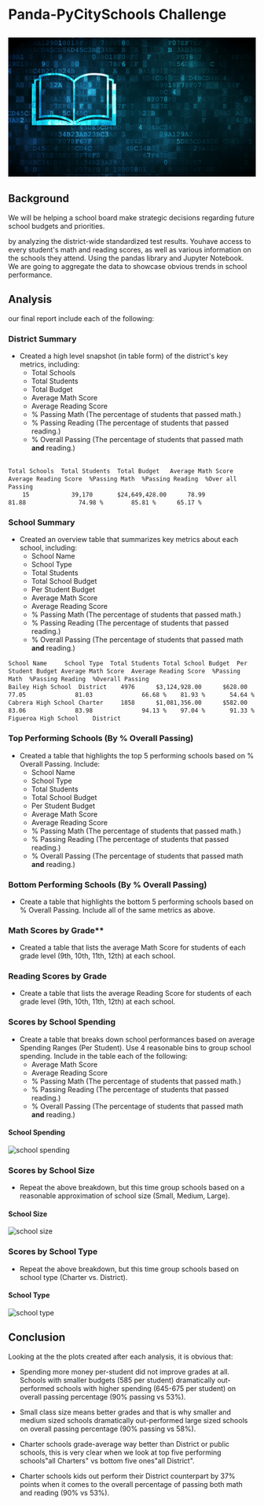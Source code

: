 # Panda-PyCitySchools Challenge
##  

![Education](Images/education.png)

## Background

We will be helping a school board make strategic decisions regarding future school budgets and priorities.

by analyzing the district-wide standardized test results. Youhave access to every student's math and reading
scores, as well as various information on the schools they attend. Using the pandas library and Jupyter Notebook. 
We are going to aggregate the data to showcase obvious trends in school performance.

## Analysis

our final report include each of the following:

### District Summary

* Created a high level snapshot (in table form) of the district's key metrics, including:
  * Total Schools
  * Total Students
  * Total Budget
  * Average Math Score
  * Average Reading Score
  * % Passing Math (The percentage of students that passed math.)
  * % Passing Reading (The percentage of students that passed reading.)
  * % Overall Passing (The percentage of students that passed math **and** reading.)

```text

Total Schools  Total Students  Total Budget   Average Math Score  Average Reading Score  %Passing Math  %Passing Reading  %Over all Passing
    15	          39,170       $24,649,428.00	   78.99	         81.88	             74.98 %	    85.81 %	     65.17 %
```

### School Summary

* Created an overview table that summarizes key metrics about each school, including:
  * School Name
  * School Type
  * Total Students
  * Total School Budget
  * Per Student Budget
  * Average Math Score
  * Average Reading Score
  * % Passing Math (The percentage of students that passed math.)
  * % Passing Reading (The percentage of students that passed reading.)
  * % Overall Passing (The percentage of students that passed math **and** reading.)

```
School Name	    School Type	 Total Students	Total School Budget  Per Student Budget	Average Math Score  Average Reading Score  %Passing Math  %Passing Reading  %Overall Passing
Bailey High School	District    4976	  $3,124,928.00	     $628.00	          77.05	             81.03	            66.68 %	   81.93 %	     54.64 %
Cabrera High School	Charter	    1858	  $1,081,356.00	     $582.00	          83.06	             83.98	            94.13 %	   97.04 %	     91.33 %
Figueroa High School	District	
```

### Top Performing Schools (By % Overall Passing)

* Created a table that highlights the top 5 performing schools based on % Overall Passing. Include:
  * School Name
  * School Type
  * Total Students
  * Total School Budget
  * Per Student Budget
  * Average Math Score
  * Average Reading Score
  * % Passing Math (The percentage of students that passed math.)
  * % Passing Reading (The percentage of students that passed reading.)
  * % Overall Passing (The percentage of students that passed math **and** reading.)

### Bottom Performing Schools (By % Overall Passing)

* Create a table that highlights the bottom 5 performing schools based on % Overall Passing. 
Include all of the same metrics as above.

### Math Scores by Grade\*\*

* Created a table that lists the average Math Score for students of each grade level (9th, 10th, 11th, 12th) at each school.

### Reading Scores by Grade

* Create a table that lists the average Reading Score for students of each grade level (9th, 10th, 11th, 12th) at each school.

### Scores by School Spending

* Create a table that breaks down school performances based on average Spending Ranges (Per Student). Use 4 reasonable bins to group school spending. Include in the table each of the following:
  * Average Math Score
  * Average Reading Score
  * % Passing Math (The percentage of students that passed math.)
  * % Passing Reading (The percentage of students that passed reading.)
  * % Overall Passing (The percentage of students that passed math **and** reading.)

#### <a id="school-spending"></a>School Spending

![school spending](../Images/spending.png)

### Scores by School Size

* Repeat the above breakdown, but this time group schools based on a reasonable approximation of school size (Small, Medium, Large).

#### <a id="school-size"></a>School Size

![school size](../Images/size.png)

### Scores by School Type

* Repeat the above breakdown, but this time group schools based on school type (Charter vs. District).

#### <a id="school-type"></a>School Type

![school type](../Images/type.png)

## Conclusion

Looking at the the plots created after each analysis, it is obvious that:

 * Spending more money per-student did not improve grades at all. Schools with smaller budgets (585 per student)
 dramatically out-performed schools with higher spending (645-675 per student) on overall passing percentage (90% passing vs 53%).

 * Small class size means better grades and that is why smaller and medium sized schools dramatically 
out-performed large sized schools on overall passing percentage (90% passing vs 58%).

 * Charter schools grade-average way better than District or public schools, this is very clear when 
we look at top five performing schools"all Charters" vs bottom five ones"all District".

 * Charter schools kids out perform their District counterpart by 37% points when it comes to the 
overall percentage of passing both math and reading (90% vs 53%).


